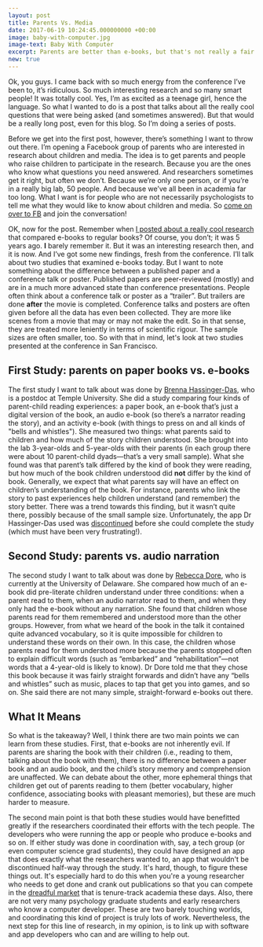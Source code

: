 ```yaml
---
layout: post
title: Parents Vs. Media
date: 2017-06-19 10:24:45.000000000 +00:00
image: baby-with-computer.jpg
image-text: Baby With Computer
excerpt: Parents are better than e-books, but that's not really a fair fight, is it?
new: true
---
```

Ok, you guys. I came back with so much energy from the conference I’ve been to, it’s ridiculous. So much interesting research and so many smart people! It was totally cool. Yes, I’m as excited as a teenage girl, hence the language.
So what I wanted to do is a post that talks about all the really cool questions that were being asked (and sometimes answered). But that would be a really long post, even for this blog. So I’m doing a series of posts.

Before we get into the first post, however, there’s something I want to throw out there. I’m opening a Facebook group of parents who are interested in research about children and media. The idea is to get parents and people who raise children to participate in the research. Because you are the ones who know what questions you need answered. And researchers sometimes get it right, but often we don’t. Because we’re only one person, or if you’re in a really big lab, 50 people. And because we’ve all been in academia far too long. What I want is for people who are not necessarily psychologists to tell me what they would like to know about children and media. So [come on over to FB](https://www.facebook.com/groups/1456686561021212/) and join the conversation!

OK, now for the post. Remember when [I posted about a really cool research](https://galpod.com/are-e-books-evil) that compared e-books to regular books? Of course, you don’t; it was 5 years ago. **I** barely remember it. But it was an interesting research then, and it is now. And I’ve got some new findings, fresh from the conference. I’ll talk about two studies that examined e-books today. But I want to note something about the difference between a published paper and a conference talk or poster. Published papers are peer-reviewed (mostly) and are in a much more advanced state than conference presentations. People often think about a conference talk or poster as a “trailer”. But trailers are done **after** the movie is completed. Conference talks and posters are often given before all the data has even been collected. They are more like scenes from a movie that may or may not make the edit. So in that sense, they are treated more leniently in terms of scientific rigour. The sample sizes are often smaller, too. So with that in mind, let's look at two studies presented at the conference in San Francisco.

## First Study: parents on paper books vs. e-books
The first study I want to talk about was done by [Brenna Hassinger-Das](https://www.brennahassingerdas.com/), who is a postdoc at Temple University. She did a study comparing four kinds of parent-child reading experiences: a paper book, an e-book that’s just a digital version of the book, an audio e-book (so there’s a narrator reading the story), and an activity e-book (with things to press on and all kinds of "bells and whistles"). She measured two things: what parents said to children and how much of the story children understood. She brought into the lab 3-year-olds and 5-year-olds with their parents (in each group there were about 10 parent-child dyads&mdash;that’s a very small sample). What she found was that parent’s talk differed by the kind of book they were reading, but how much of the book children understood did **not** differ by the kind of book. Generally, we expect that what parents say will have an effect on children’s understanding of the book. For instance, parents who link the story to past experiences help children understand (and remember) the story better. There was a trend towards this finding, but it wasn’t quite there, possibly because of the small sample size. Unfortunately, the app Dr Hassinger-Das used was [discontinued](http://bold.expert/the-pace-of-digital-media-development-and-academic-research/) before she could complete the study (which must have been very frustrating!).

## Second Study: parents vs. audio narration
The second study I want to talk about was done by [Rebecca Dore](https://udel.edu/~rdore/), who is currently at the University of Delaware. She compared how much of an e-book did pre-literate children understand under three conditions: when a parent read to them, when an audio narrator read to them, and when they only had the e-book without any narration. She found that children whose parents read for them remembered and understood more than the other groups. However, from what we heard of the book in the talk it contained quite advanced vocabulary, so it is quite impossible for children to understand these words on their own. In this case, the children whose parents read for them understood more because the parents stopped often to explain difficult words (such as “embarked” and “rehabilitation”—not words that a 4-year-old is likely to know). Dr Dore told me that they chose this book because it was fairly straight forwards and didn’t have any “bells and whistles” such as music, places to tap that get you into games, and so on. She said there are not many simple, straight-forward e-books out there.

## What It Means
So what is the takeaway? Well, I think there are two main points we can learn from these studies. First, that e-books are not inherently evil. If parents are sharing the book with their children (i.e., reading to them, talking about the book with them), there is no difference between a paper book and an audio book, and the child’s story memory and comprehension are unaffected. We can debate about the other, more ephemeral things that children get out of parents reading to them (better vocabulary, higher confidence, associating books with pleasant memories), but these are much harder to measure.

The second main point is that both these studies would have benefitted greatly if the researchers coordinated their efforts with the tech people. The developers who were running the app or people who produce e-books and so on. If either study was done in coordination with, say, a tech group (or even computer science grad students), they could have designed an app that does exactly what the researchers wanted to, an app that wouldn't be discontinued half-way through the study. It's hard, though, to figure these things out. It's especially hard to do this when you're a young researcher who needs to get done and crank out publications so that you can compete in the [dreadful market](https://www.insidehighered.com/news/2016/04/04/new-data-show-tightening-phd-job-market-across-disciplines) that is tenure-track academia these days. Also, there are not very many psychology graduate students and early researchers who know a computer developer. These are two barely touching worlds, and coordinating this kind of project is truly lots of work. Nevertheless, the next step for this line of research, in my opinion, is to link up with software and app developers who can and are willing to help out.
